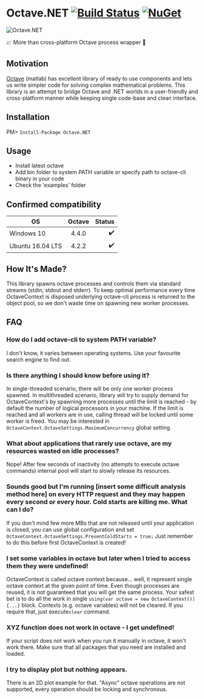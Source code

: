 # Octave.NET [![Build Status](https://travis-ci.org/triforcely/Octave.NET.svg?branch=master)](https://travis-ci.org/triforcely/Octave.NET) [![NuGet](https://img.shields.io/nuget/dt/Octave.NET.svg)](https://www.nuget.org/packages/Octave.NET) 


![Octave.NET](https://i.imgur.com/nNGduNS.png)

📈 More than cross-platform Octave process wrapper 🔬

## Motivation

[Octave](https://www.gnu.org/software/octave/) (matlab) has excellent library of ready to use components and lets us write simpler code for solving complex
mathematical problems. This library is an attempt to bridge Octave and .NET worlds in a user-friendly and cross-platform manner while keeping single code-base and clean interface.

## Installation

  PM> `Install-Package Octave.NET`

## Usage

- Install latest octave 
- Add bin folder to system PATH variable
  or specify path to octave-cli binary in your code 
- Check the 'examples' folder

## Confirmed compatibility

| OS            | Octave | Status |
| ------------- |:--------------:| ------------:|
| Windows 10 | 4.4.0  | ✔️  |
| Ubuntu 16.04 LTS | 4.2.2       |   ✔️|


## How It's Made? 
This library spawns octave processes and controls them via standard streams (stdin, stdout and stderr). To keep optimal performance every time OctaveContext is disposed underlying octave-cli process is returned to the object pool, so we don't waste time on spawning new worker processes.
## FAQ
### How do I add octave-cli to system PATH variable?
I don't know, it varies between operating systems. Use your favourite search engine to find out.
### Is there anything I should know before using it?
In single-threaded scenario, there will be only one worker process spawned. In multithreaded scenario, library will try to supply demand for OctaveContext's by spawning more processes until the limit is reached - by default the number of logical processors in your machine. If the limit is reached and all workers are in use, calling thread will be locked until some worker is freed. You may be interested in ```OctaveContext.OctaveSettings.MaximumConcurrency``` global setting.
### What about applications that rarely use octave, are my resources wasted on idle processes?
Nope! After few seconds of inactivity (no attempts to execute octave commands) internal pool will start to slowly release its resources. 
### Sounds good but I'm running [insert some difficult analysis method here] on every HTTP request and they may happen every second or every hour. Cold starts are killing me. What can I do?
If you don't mind few more MBs that are not released until your application is closed, you can use global configuration and set ```OctaveContext.OctaveSettings.PreventColdStarts = true;```
Just remember to do this before first OctaveContext is created!
### I set some variables in octave but later when I tried to access them they were undefined!
OctaveContext is called octave context because... well, it represent single octave context at the given point of time. Even though processes are reused, it is not guaranteed that you will get the same process. Your safest bet is to do all the work in single ```using(var octave = new OctaveContext()) {...}``` block. Contexts (e.g. octave variables) will not be cleared. If you require that, just execute```clear``` command.
### XYZ function does not work in octave - I get undefined!
If your script does not work when you run it manually in octave, it won't work there. Make sure that all packages that you need are installed and loaded. 
### I try to display plot but nothing appears.
There is an 2D plot example for that. "Async" octave operations are not supported, every operation should be locking and synchronous.
